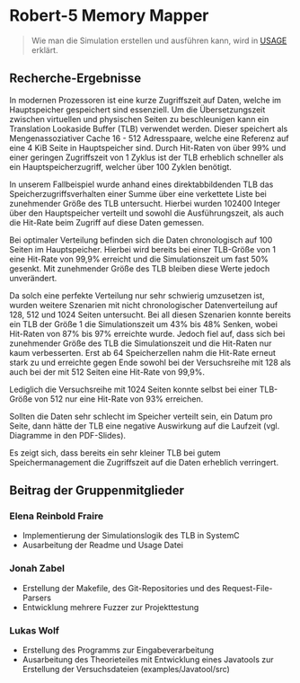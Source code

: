 # Robert-5 Memory Mapper

> Wie man die Simulation erstellen und ausführen kann, wird in [USAGE](USAGE.md) erklärt.

## Recherche-Ergebnisse

In modernen Prozessoren ist eine kurze Zugriffszeit auf Daten, welche im Hauptspeicher gespeichert
sind essenziell. Um die Übersetzungszeit zwischen virtuellen und physischen Seiten zu beschleunigen 
kann ein Translation Lookaside Buffer (TLB) verwendet werden. Dieser speichert als
Mengenassoziativer Cache 16 - 512 Adresspaare, welche eine Referenz auf eine 4 KiB
Seite in Hauptspeicher sind. Durch Hit-Raten von über 99% und einer geringen Zugriffszeit von 1
Zyklus ist der TLB erheblich schneller als ein Hauptspeicherzugriff, welcher über 100 Zyklen
benötigt.

In unserem Fallbeispiel wurde anhand eines direktabbildenden TLB das Speicherzugriffsverhalten
einer Summe über eine verkettete Liste bei zunehmender Größe des TLB untersucht.
Hierbei wurden 102400 Integer über den Hauptspeicher verteilt und sowohl die Ausführungszeit, als
auch die Hit-Rate beim Zugriff auf diese Daten gemessen.

Bei optimaler Verteilung befinden sich die Daten chronologisch auf 100 Seiten im Hauptspeicher.
Hierbei wird bereits bei einer TLB-Größe von 1 eine Hit-Rate von 99,9% erreicht und die
Simulationszeit um fast 50% gesenkt. Mit zunehmender Größe des TLB bleiben diese Werte jedoch
unverändert.

Da solch eine perfekte Verteilung nur sehr schwierig umzusetzen ist, wurden weitere Szenarien mit
nicht chronologischer Datenverteilung auf 128, 512 und 1024 Seiten untersucht.
Bei all diesen Szenarien konnte bereits ein TLB der Größe 1 die Simulationszeit um 43% bis 48%
Senken, wobei Hit-Raten von 87% bis 97% erreichte wurde.
Jedoch fiel auf, dass sich bei zunehmender Größe des TLB die Simulationszeit und die Hit-Raten nur
kaum verbesserten. Erst ab 64 Speicherzellen nahm die Hit-Rate erneut stark zu und erreichte
gegen Ende sowohl bei der Versuchsreihe mit 128 als auch bei der mit 512 Seiten eine Hit-Rate von
99,9%.

Lediglich die Versuchsreihe mit 1024 Seiten konnte selbst bei einer TLB-Größe von 512 nur eine Hit-Rate
von 93% erreichen.

Sollten die Daten sehr schlecht im Speicher verteilt sein, ein Datum pro Seite, dann hätte der TLB eine negative
Auswirkung auf die Laufzeit (vgl. Diagramme in den PDF-Slides).

Es zeigt sich, dass bereits ein sehr kleiner TLB bei gutem Speichermanagement die Zugriffszeit auf die Daten erheblich verringert.

## Beitrag der Gruppenmitglieder

### Elena Reinbold Fraire

* Implementierung der Simulationslogik des TLB in SystemC
* Ausarbeitung der Readme und Usage Datei

### Jonah Zabel

* Erstellung der Makefile, des Git-Repositories und des Request-File-Parsers
* Entwicklung mehrere Fuzzer zur Projekttestung

### Lukas Wolf

* Erstellung des Programms zur Eingabeverarbeitung
* Ausarbeitung des Theorieteiles mit Entwicklung eines Javatools zur Erstellung der
Versuchsdateien (examples/Javatool/src)
